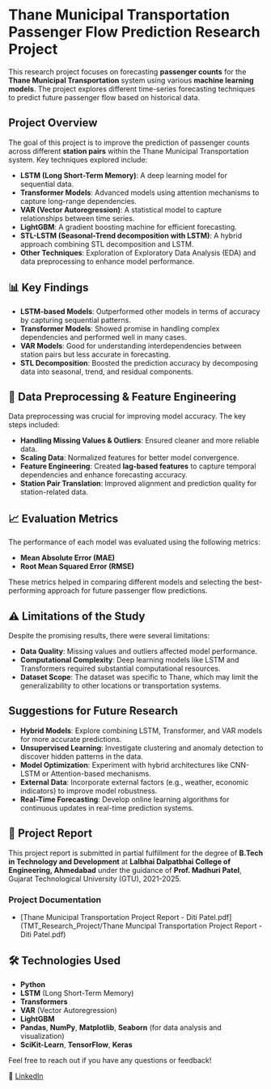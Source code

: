 # Thane Municipal Transportation Passenger Flow Prediction Research Project

This research project focuses on forecasting **passenger counts** for the **Thane Municipal Transportation** system using various **machine learning models**. The project explores different time-series forecasting techniques to predict future passenger flow based on historical data.

## **Project Overview**

The goal of this project is to improve the prediction of passenger counts across different **station pairs** within the Thane Municipal Transportation system. Key techniques explored include:

- **LSTM (Long Short-Term Memory)**: A deep learning model for sequential data.
- **Transformer Models**: Advanced models using attention mechanisms to capture long-range dependencies.
- **VAR (Vector Autoregression)**: A statistical model to capture relationships between time series.
- **LightGBM**: A gradient boosting machine for efficient forecasting.
- **STL-LSTM (Seasonal-Trend decomposition with LSTM)**: A hybrid approach combining STL decomposition and LSTM.
- **Other Techniques**: Exploration of Exploratory Data Analysis (EDA) and data preprocessing to enhance model performance.

## 📊 **Key Findings**

- **LSTM-based Models**: Outperformed other models in terms of accuracy by capturing sequential patterns.
- **Transformer Models**: Showed promise in handling complex dependencies and performed well in many cases.
- **VAR Models**: Good for understanding interdependencies between station pairs but less accurate in forecasting.
- **STL Decomposition**: Boosted the prediction accuracy by decomposing data into seasonal, trend, and residual components.

## 🔧 **Data Preprocessing & Feature Engineering**

Data preprocessing was crucial for improving model accuracy. The key steps included:

- **Handling Missing Values & Outliers**: Ensured cleaner and more reliable data.
- **Scaling Data**: Normalized features for better model convergence.
- **Feature Engineering**: Created **lag-based features** to capture temporal dependencies and enhance forecasting accuracy.
- **Station Pair Translation**: Improved alignment and prediction quality for station-related data.

## 📈 **Evaluation Metrics**

The performance of each model was evaluated using the following metrics:

- **Mean Absolute Error (MAE)**
- **Root Mean Squared Error (RMSE)**

These metrics helped in comparing different models and selecting the best-performing approach for future passenger flow predictions.

## ⚠️ **Limitations of the Study**

Despite the promising results, there were several limitations:

- **Data Quality**: Missing values and outliers affected model performance.
- **Computational Complexity**: Deep learning models like LSTM and Transformers required substantial computational resources.
- **Dataset Scope**: The dataset was specific to Thane, which may limit the generalizability to other locations or transportation systems.

##  **Suggestions for Future Research**

- **Hybrid Models**: Explore combining LSTM, Transformer, and VAR models for more accurate predictions.
- **Unsupervised Learning**: Investigate clustering and anomaly detection to discover hidden patterns in the data.
- **Model Optimization**: Experiment with hybrid architectures like CNN-LSTM or Attention-based mechanisms.
- **External Data**: Incorporate external factors (e.g., weather, economic indicators) to improve model robustness.
- **Real-Time Forecasting**: Develop online learning algorithms for continuous updates in real-time prediction systems.

## 📑 **Project Report**

This project report is submitted in partial fulfillment for the degree of **B.Tech in Technology and Development** at **Lalbhai Dalpatbhai College of Engineering, Ahmedabad** under the guidance of **Prof. Madhuri Patel**, Gujarat Technological University (GTU), 2021-2025.

### **Project Documentation**

- [Thane Municipal Transportation Project Report - Diti Patel.pdf](TMT_Research_Project/Thane Muncipal Transportation Project Report - Diti Patel.pdf)

## 🛠️ **Technologies Used**

- **Python**
- **LSTM** (Long Short-Term Memory)
- **Transformers**
- **VAR** (Vector Autoregression)
- **LightGBM**
- **Pandas**, **NumPy**, **Matplotlib**, **Seaborn** (for data analysis and visualization)
- **SciKit-Learn**, **TensorFlow**, **Keras**

Feel free to reach out if you have any questions or feedback!

🔗 [LinkedIn](https://www.linkedin.com/in/ditishaileshpatel/)

